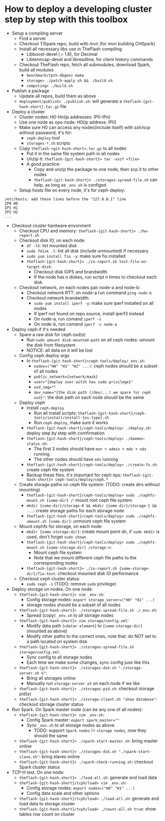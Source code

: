 # How to deploy a developing cluster step by step with this toolbox
* Setup a compiling server
    * Find a server
    * Checkout TiSpark repo, build with mvn (for mvn building CHSpark)
    * Install all necessary libs use in TheFlash compiling
        * Libboost-devel ( `>` 1.6), for Decimal
        * Libtermcap-devel and libreadline, for client history commands
    * Checkout TheFlash repo, fetch all submodules, download Spark, build all modules
        * `benchmark/tpch-dbgen> make`
        * `storage> ./patch-apply.sh && ./build.sh`
        * `computing> ./build.sh`
* Publish a package
    * Update all repos, build them as above
    * `deployment/publish> ./publish.sh`: will generate a `theflash-{git-hash-short}.tar.gz` file
* Deploy a cluster
    * Cluster nodes: H0-Hn(ip addresses: IP0-IPn)
    * Use one node as ops-node: H0(ip address: IP0)
    * Make sure H0 can access any nodes(include itself) with ssh/scp without password, it's for:
        * `ceph-deploy` tool
        * `storages-*.sh` scripts
    * Copy `theflash-<git-hash-short>.tar.gz` to all nodes
        * Put it in the same file system path in all nodes
        * Unzip it: `theflash-{git-hash-short}> tar -xvzf <file>`
        * A good practice:
            * Copy and unzip the package to one node, then scp it to other nodes
            * `theflash-{git-hash-short}> ./storages-spread-file.sh` can help, as long as `_env.sh` is configed
    * Setup hosts file on every node, it's for ceph-deploy:
```
/etc/hosts: add these lines before the "127.0.0.1" line
IP0 H0
IP1 H1
IP2 H2
...
```
* Checkout cluster hardware envonment
    * Checkout CPU and memory: `theflash-{git-hash-short}> ./hw-report.sh`
    * Checkout disk IO, on each node:
        * `df -lh`: list mounted disk
        * `sudo fdisk -l`: list all disk (include unmounted) if necessary
        * `sudo yum install fio -y`: make sure fio installed
        * `theflash-{git-hash-short}> ./io-report.sh test-file-on-target-disk`:
            * Checkout disk IOPS and brandwidth
            * If the node has n diskes, run script n times to checkout each disk
    * Checkout network, on each nodes pair node-a and node-b:
        * Checkout network RTT: on node-a run command `ping node-b`
        * Checkout network brandwidth:
            * `sudo yum install iperf -y`: make sure iperf installed on all nodes
            * If iperf not found on repo source, install iperf3 instead
            * On node-a, run comand `iperf -s`
            * On node-b, run comand `iperf -c node-a`
* Deploy ceph if it's needed
    * Spare a raw disk for ceph osd(s)
        * Run `sudo umount disk-mounted-path` on all ceph nodes: umount the disk from filesystem
        * NOTICE: all data on it will be lost
    * Config ceph deploy args
        * In `theflash-{git-hash-short}>ceph-tools/deploy/_env.sh`:
            * `nodes=("H0" "H1" "H2" ...)`: ceph nodes should be a subset of all nodes
            * `public_network={network/mask}`
            * `user="{deploy user witch has sudo privilege}"`
            * `osd_img=""`
            * `dev_name="{the disk path (/dev/...) we spare for ceph osd}"`: the disk path on each node should be the same
    * Deploy ceph
        * Install `ceph-deploy`
            * Run all install scripts: `theflash-{git-hash-short}/ceph-tools/install/install-{os-type}.sh`
            * Run `ceph-deploy`, make sure it works
        * `theflash-{git-hash-short}/ceph-tools/deploy> ./deploy.sh`: deploy step by step with comfirmation
        * `theflash-{git-hash-short}/ceph-tools/deploy> ./daemon-status.sh`:
            * The first 3 nodes should have `mon + admin + mds + ods` running
            * The other nodes should have `ods` running
        * `theflash-{git-hash-short}/ceph-tools/deploy> ./create-fs.sh`: create ceph file system
        * Backup these files, it's important for ceph ops: `theflash-{git-hash-short}> ceph-tools/deploy/ceph.*`
    * Create storage paths on ceph file system: (TODO: create dirs without mounting)
        * `theflash-{git-hash-short}/ceph-tools/deploy> sudo ./cephfs-mount.sh {some-dir} /`: mount root ceph file system
        * `mkdir {some-dir}/storage-0 && mkdir {some-dir}/storage-1 && ...`: create storage paths for each storage node
        * `theflash-{git-hash-short}/ceph-tools/deploy> sudo ./cephfs-umount.sh {some-dir}`: unmount ceph file system
    * Mount cephfs for storage, on each node:
        * `mkdir {some-storage-dir}`: create mount point dir, if `sudo mkdir` is used, don't forget `sudo chown`
        * `theflash-{git-hash-short}/ceph-tools/deploy> sudo ./cephfs-mount.sh {some-storage-dir} /storage-n`:
            * Mount ceph file system
            * Note that we mount different ceph file paths to the corresponding nodes
        * `theflash-{git-hash-short}> ./io-report.sh {some-storage-dir}/fio-test`: checkout mounted disk IO performance
    * Checkout ceph cluster status:
        * `sudo ceph -s` (TODO: remove `sudo` privilege)
* Deploy storage on nodes. On one node:
    * `theflash-{git-hash-short}> vim _env.sh`:
        * Config storage nodes: `export storage_server=("H0" "H1" ...)`
        * storage nodes should be a subset of all nodes
    * `theflash-{git-hash-short}> ./storages-spread-file.sh ./_env.sh`:
        * Spread (copy) `_env.sh` to all storage nodes
    * `theflash-{git-hash-short}> vim storage/config.xml`:
        * Modify data path (`<data> element`) to `{some-storage-dir}` (mounted as above)
        * Modify other paths to the correct ones, note that: do NOT set to a path located on system disk
    * `theflash-{git-hash-short}> ./storages-spread-file.sh storage/config.xml`:
        * Sync config to all storage nodes
        * Each time we make some changes, sync config juse like this
    * `theflash-{git-hash-short}> ./storages-dsh.sh "./storage-server.sh &"`:
        * Bring all storages online
        * Manually run `storage-server.sh` on each node if we like
    * `theflash-{git-hash-short}> ./storages-pid.sh`: checkout storage pid(s)
    * `theflash-{git-hash-short}> ./storage-client.sh "show database"`: checkout storage cluster status
* Run Spark. On Spark master node (can be any one of all nodes):
    * `theflash-{git-hash-short}> vim _env.sh`:
        * Config Spark master: `export spark_master=""`
        * Sync `_env.sh` to all storage nodes as above
            * TODO: support `Spark nodes` != `storage nodes`, now they should the same
    * `theflash-{git-hash-short}> ./spark-start-master.sh`: bring master online
    * `theflash-{git-hash-short}> ./storages-dsk.sh "./spark-start-slave.sh"`: bring slaves online
    * `theflash-{git-hash-short}> ./spark-check-running.sh`: checkout Spark cluster status
* TCP-H test. On one node:
    * `theflash-{git-hash-short}> ./load-all.sh`: generate and load data
    * `theflash-{git-hash-short}/tcph/load> vim _env.sh`:
        * Config storage nodes: `export nodes=("H0" "H1" ...)`
        * Config data scale and other options
    * `theflash-{git-hash-short}/tcph/load> ./load-all.sh`: generate and load data to storage cluster
    * `theflash-{git-hash-short}/tcph/load> ./count-all.sh true`: show tables row count on cluster
